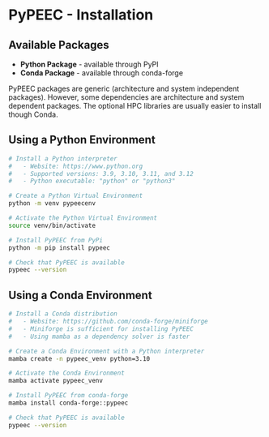 # PyPEEC - Installation

## Available Packages

* **Python Package** - available through PyPI
* **Conda Package** - available through conda-forge

PyPEEC packages are generic (architecture and system independent packages).
However, some dependencies are architecture and system dependent packages.
The optional HPC libraries are usually easier to install though Conda.

## Using a Python Environment

```bash
# Install a Python interpreter
#   - Website: https://www.python.org
#   - Supported versions: 3.9, 3.10, 3.11, and 3.12
#   - Python executable: "python" or "python3"

# Create a Python Virtual Environment
python -m venv pypeecenv

# Activate the Python Virtual Environment
source venv/bin/activate

# Install PyPEEC from PyPi
python -m pip install pypeec

# Check that PyPEEC is available
pypeec --version
```

## Using a Conda Environment

```bash
# Install a Conda distribution
#   - Website: https://github.com/conda-forge/miniforge
#   - Miniforge is sufficient for installing PyPEEC
#   - Using mamba as a dependency solver is faster

# Create a Conda Environment with a Python interpreter
mamba create -n pypeec_venv python=3.10

# Activate the Conda Environment
mamba activate pypeec_venv

# Install PyPEEC from conda-forge
mamba install conda-forge::pypeec

# Check that PyPEEC is available
pypeec --version
```
